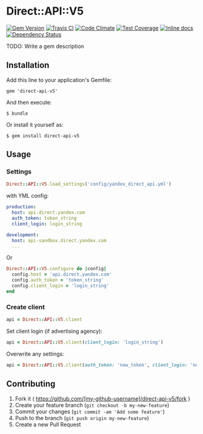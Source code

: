 # Direct::API::V5

[![Gem Version](https://badge.fury.io/rb/direct-api-v5.svg)](https://badge.fury.io/rb/direct-api-v5)
[![Travis CI](https://travis-ci.org/hrom512/direct-api-v5.svg?branch=dev)](https://travis-ci.org/hrom512/direct-api-v5)
[![Code Climate](https://codeclimate.com/github/Hrom512/direct-api-v5/badges/gpa.svg)](https://codeclimate.com/github/Hrom512/direct-api-v5)
[![Test Coverage](https://codeclimate.com/github/Hrom512/direct-api-v5/badges/coverage.svg)](https://codeclimate.com/github/Hrom512/direct-api-v5/coverage)
[![Inline docs](http://inch-ci.org/github/hrom512/direct-api-v5.svg?branch=dev)](http://inch-ci.org/github/hrom512/direct-api-v5)
[![Dependency Status](https://gemnasium.com/hrom512/direct-api-v5.svg)](https://gemnasium.com/hrom512/direct-api-v5)

TODO: Write a gem description

## Installation

Add this line to your application's Gemfile:

    gem 'direct-api-v5'

And then execute:

    $ bundle

Or install it yourself as:

    $ gem install direct-api-v5

## Usage

### Settings

```ruby
Direct::API::V5.load_settings('config/yandex_direct_api.yml')
```

with YML config:

```yml
production:
  host: api.direct.yandex.com
  auth_token: token_string
  client_login: login_string

development:
  host: api-sandbox.direct.yandex.com
  ...
```

Or

```ruby
Direct::API::V5.configure do |config|
  config.host = 'api.direct.yandex.com'
  config.auth_token = 'token_string'
  config.client_login = 'login_string'
end
```

### Create client

```ruby
api = Direct::API::V5.client
```

Set client login (if advertising agency):

```ruby
api = Direct::API::V5.client(client_login: 'login_string')
```

Overwrite any settings:

```ruby
api = Direct::API::V5.client(auth_token: 'new_token', client_login: 'new_login')
```

## Contributing

1. Fork it ( https://github.com/[my-github-username]/direct-api-v5/fork )
2. Create your feature branch (`git checkout -b my-new-feature`)
3. Commit your changes (`git commit -am 'Add some feature'`)
4. Push to the branch (`git push origin my-new-feature`)
5. Create a new Pull Request
